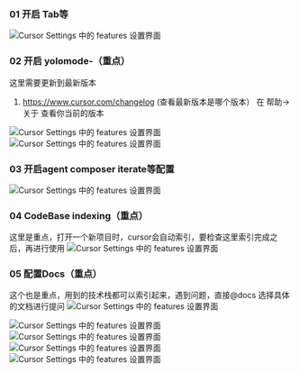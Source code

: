 ### 01 开启 Tab等

![Cursor Settings 中的 features 设置界面](../images/03-features01.png)

### 02 开启 yolomode-（重点）

这里需要更新到最新版本 
1. https://www.cursor.com/changelog (查看最新版本是哪个版本）
在 帮助→关于 查看你当前的版本

![Cursor Settings 中的 features 设置界面](../images/03-features02.png)
![Cursor Settings 中的 features 设置界面](../images/03-features03.png)

### 03 开启agent composer iterate等配置

![Cursor Settings 中的 features 设置界面](../images/03-features04.png)

### 04 CodeBase indexing（重点）

这里是重点，打开一个新项目时，cursor会自动索引，要检查这里索引完成之后，再进行使用
![Cursor Settings 中的 features 设置界面](../images/03-features05.png)
### 05 配置Docs（重点）

这个也是重点，用到的技术栈都可以索引起来，遇到问题，直接@docs 选择具体的文档进行提问
![Cursor Settings 中的 features 设置界面](../images/03-features06.png)

![Cursor Settings 中的 features 设置界面](../images/03-features07.png)
![Cursor Settings 中的 features 设置界面](../images/03-features08.png)
![Cursor Settings 中的 features 设置界面](../images/03-features09.png)
![Cursor Settings 中的 features 设置界面](../images/03-features10.png)